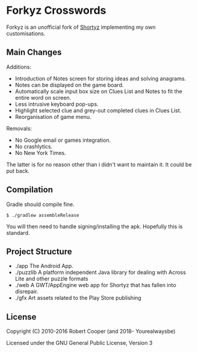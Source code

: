 # Forkyz Crosswords 

Forkyz is an unofficial fork of [Shortyz](https://github.com/kebernet/shortyz/)
implementing my own customisations.

## Main Changes

Additions:

* Introduction of Notes screen for storing ideas and solving anagrams.
* Notes can be displayed on the game board.
* Automatically scale input box size on Clues List and Notes to fit the entire
  word on screen.
* Less intrusive keyboard pop-ups.
* Highlight selected clue and grey-out completed clues in Clues List.
* Reorganisation of game menu.

Removals:

* No Google email or games integration.
* No crashlytics.
* No New York Times.

The latter is for no reason other than i didn't want to maintain it. It could
be put back.

## Compilation

Gradle should compile fine.

    $ ./gradlew assembleRelease

You will then need to handle signing/installing the apk. Hopefully this is standard.

## Project Structure

  * ./app The Android App.
  * ./puzzlib A platform independent Java library for dealing with Across Lite and other puzzle formats
  * ./web A GWT/AppEngine web app for Shortyz that has fallen into disrepair.
  * ./gfx Art assets related to the Play Store publishing

License
-------

Copyright (C) 2010-2016 Robert Cooper (and 2018- Yourealwaysbe)

Licensed under the GNU General Public License, Version 3
